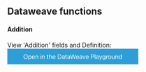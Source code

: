 ## Dataweave functions
#### Addition
View 'Addition' fields and Definition:
<a href="https://dataweave.mulesoft.com/learn/playground?projectMethod=GHRepo&repo=MuleCraft/mc-Tharshine-Dataweave&path=dataweave functions/addition"><img width="300" src="/images/dwplayground-button.png"><a>
